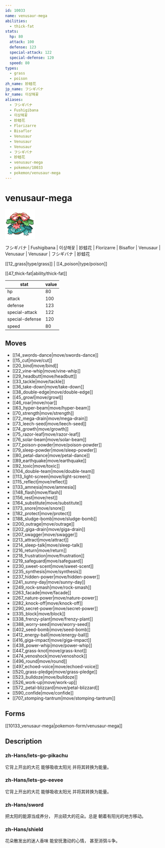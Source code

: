 ```yaml
---
id: 10033
name: venusaur-mega
abilities:
  - thick-fat
stats:
  hp: 80
  attack: 100
  defense: 123
  special-attack: 122
  special-defense: 120
  speed: 80
types:
  - grass
  - poison
zh_name: 妙蛙花
jp_name: フシギバナ
kr_name: 이상해꽃
aliases:
  - フシギバナ
  - Fushigibana
  - 이상해꽃
  - 妙蛙花
  - Florizarre
  - Bisaflor
  - Venusaur
  - Venusaur
  - Venusaur
  - フシギバナ
  - 妙蛙花
  - venusaur-mega
  - pokemon/10033
  - pokemon/venusaur-mega
---
```

# venusaur-mega

![](https://raw.githubusercontent.com/PokeAPI/sprites/master/sprites/pokemon/10033.png)

フシギバナ | Fushigibana | 이상해꽃 | 妙蛙花 | Florizarre | Bisaflor | Venusaur | Venusaur | Venusaur | フシギバナ | 妙蛙花

[[12_grass|type/grass]] | [[4_poison|type/poison]]

[[47_thick-fat|ability/thick-fat]]

|stat|value|
|---|---|
|hp|80|
|attack|100|
|defense|123|
|special-attack|122|
|special-defense|120|
|speed|80|


## Moves

- [[14_swords-dance|move/swords-dance]]
- [[15_cut|move/cut]]
- [[20_bind|move/bind]]
- [[22_vine-whip|move/vine-whip]]
- [[29_headbutt|move/headbutt]]
- [[33_tackle|move/tackle]]
- [[36_take-down|move/take-down]]
- [[38_double-edge|move/double-edge]]
- [[45_growl|move/growl]]
- [[46_roar|move/roar]]
- [[63_hyper-beam|move/hyper-beam]]
- [[70_strength|move/strength]]
- [[72_mega-drain|move/mega-drain]]
- [[73_leech-seed|move/leech-seed]]
- [[74_growth|move/growth]]
- [[75_razor-leaf|move/razor-leaf]]
- [[76_solar-beam|move/solar-beam]]
- [[77_poison-powder|move/poison-powder]]
- [[79_sleep-powder|move/sleep-powder]]
- [[80_petal-dance|move/petal-dance]]
- [[89_earthquake|move/earthquake]]
- [[92_toxic|move/toxic]]
- [[104_double-team|move/double-team]]
- [[113_light-screen|move/light-screen]]
- [[115_reflect|move/reflect]]
- [[133_amnesia|move/amnesia]]
- [[148_flash|move/flash]]
- [[156_rest|move/rest]]
- [[164_substitute|move/substitute]]
- [[173_snore|move/snore]]
- [[182_protect|move/protect]]
- [[188_sludge-bomb|move/sludge-bomb]]
- [[200_outrage|move/outrage]]
- [[202_giga-drain|move/giga-drain]]
- [[207_swagger|move/swagger]]
- [[213_attract|move/attract]]
- [[214_sleep-talk|move/sleep-talk]]
- [[216_return|move/return]]
- [[218_frustration|move/frustration]]
- [[219_safeguard|move/safeguard]]
- [[230_sweet-scent|move/sweet-scent]]
- [[235_synthesis|move/synthesis]]
- [[237_hidden-power|move/hidden-power]]
- [[241_sunny-day|move/sunny-day]]
- [[249_rock-smash|move/rock-smash]]
- [[263_facade|move/facade]]
- [[267_nature-power|move/nature-power]]
- [[282_knock-off|move/knock-off]]
- [[290_secret-power|move/secret-power]]
- [[335_block|move/block]]
- [[338_frenzy-plant|move/frenzy-plant]]
- [[388_worry-seed|move/worry-seed]]
- [[402_seed-bomb|move/seed-bomb]]
- [[412_energy-ball|move/energy-ball]]
- [[416_giga-impact|move/giga-impact]]
- [[438_power-whip|move/power-whip]]
- [[447_grass-knot|move/grass-knot]]
- [[474_venoshock|move/venoshock]]
- [[496_round|move/round]]
- [[497_echoed-voice|move/echoed-voice]]
- [[520_grass-pledge|move/grass-pledge]]
- [[523_bulldoze|move/bulldoze]]
- [[526_work-up|move/work-up]]
- [[572_petal-blizzard|move/petal-blizzard]]
- [[590_confide|move/confide]]
- [[707_stomping-tantrum|move/stomping-tantrum]]

## Forms



[[10133_venusaur-mega|pokemon-form/venusaur-mega]]

## Description

### zh-Hans/lets-go-pikachu

它背上开出的大花
能够吸收太阳光
并将其转换为能量。

### zh-Hans/lets-go-eevee

它背上开出的大花
能够吸收太阳光
并将其转换为能量。

### zh-Hans/sword

把太阳的能源当成养分，
开出硕大的花朵。总是
朝着有阳光的地方移动。

### zh-Hans/shield

花朵散发出的迷人香味
能安抚激动的心情，
甚至消弭斗争。

